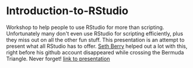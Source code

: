 # Introduction-to-RStudio

Workshop to help people to use RStudio for more than scripting. Unfortunately many don't even use RStudio for scripting efficiently, plus they miss out on all the other fun stuff. This presentation is an attempt to present what all RStudio has to offer.  [Seth Berry](https://github.com/saberry) helped out a lot with this, right before his github account disappeared while crossing the Bermuda Triangle. Never forget! [link to presentation](http://m-clark.github.io/docs/introRstudio.html)
